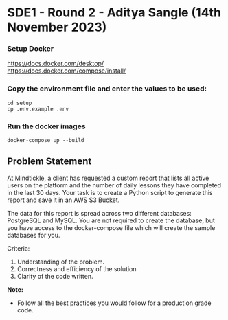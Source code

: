 # SDE1 - Round 2 - Aditya Sangle (14th November 2023)

### Setup Docker
https://docs.docker.com/desktop/ </br>
https://docs.docker.com/compose/install/

### Copy the environment file and enter the values to be used:
```
cd setup
cp .env.example .env
```

### Run the docker images
```
docker-compose up --build
``` 

## Problem Statement
At Mindtickle, a client has requested a custom report that lists all active users on the platform and the number of daily lessons they have completed in the last 30 days. Your task is to create a Python script to generate this report and save it in an AWS S3 Bucket.

The data for this report is spread across two different databases: PostgreSQL and MySQL. You are not required to create the database, but you have access to the docker-compose file which will create the sample databases for you.

Criteria:
1. Understanding of the problem.
2. Correctness and efficiency of the solution
3. Clarity of the code written.

**Note:**
- Follow all the best practices you would follow for a production grade code.
